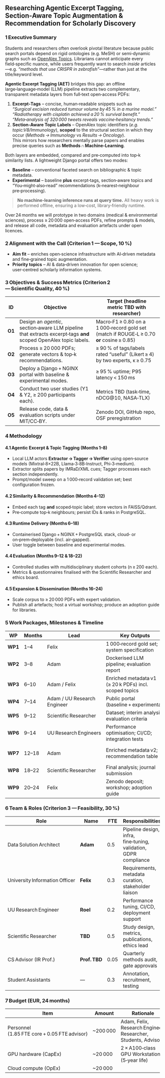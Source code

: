 ## Researching Agentic Excerpt Tagging, Section‑Aware Topic Augmentation & Recommendation for Scholarly Discovery

### 1 Executive Summary
Students and researchers often overlook pivotal literature because public search portals depend on rigid ontologies (e.g. MeSH) or semi‑dynamic graphs such as [OpenAlex Topics](https://docs.openalex.org/api-entities/topics). Librarians cannot anticipate every field‑specific nuance, while users frequently want to search *inside* articles—e.g. *“methods that use CRISPR in zebrafish”*—rather than just at the title/keyword level.

**Agentic Excerpt Tagging (AET)** bridges this gap: an offline large‑language‑model (LLM) pipeline extracts two complementary, transparent metadata layers from full‑text open‑access PDFs:

1. **Excerpt‑Tags** – concise, human‑readable snippets such as  
   *“Surgical excision reduced tumour volume by 45 % in a murine model.”*  
   *“Radiotherapy with cisplatin achieved a 20 % survival benefit.”*  
   *“Meta‑analysis of 320 000 tweets reveals vaccine‑hesitancy trends.”*
2. **Section‑Aware Topic Labels** – OpenAlex topic identifiers (*e.g. topic:V8/Immunology*), **scoped** to the structural section in which they occur (*Methods → Immunology* vs *Results → Oncology*).  
   This mirrors how researchers mentally parse papers and enables precise queries such as **Methods ∩ Machine‑Learning**.

Both layers are embedded, compared and pre‑computed into top‑k similarity lists. A lightweight Django portal offers two modes:

* **Baseline** – conventional faceted search on bibliographic & topic metadata.
* **Experimental** – baseline **plus** excerpt‑tags, section‑aware topics and “You‑might‑also‑read” recommendations (k‑nearest‑neighbour pre‑processing).

> **No machine‑learning inference runs at query time.** All heavy work is performed offline, ensuring a low‑cost, library‑friendly runtime.

Over 24 months we will prototype in two domains (medical & environmental sciences), process ≥ 20 000 open‑access PDFs, refine prompts & models, and release all code, metadata and evaluation artefacts under open licences.

### 2 Alignment with the Call (Criterion 1 — Scope, 10 %)
* **Aim fit** – enriches open‑science infrastructure with AI‑driven metadata and fine‑grained topic augmentation.  
* **Priority topics** – AI & data‑driven innovation for open science; user‑centred scholarly information systems.

### 3 Objectives & Success Metrics (Criterion 2 — Scientific Quality, 40 %)

| ID | Objective | Target (headline metric TBD with researcher) |
|----|-----------|----------------------------------------------|
| **O1** | Design an *agentic*, section‑aware LLM pipeline that extracts excerpt‑tags **and** scoped OpenAlex topic labels. | Macro‑F1 ≥ 0.80 on a 1 000‑record gold set (match if ROUGE‑L ≥ 0.70 **or** cosine ≥ 0.85) |
| **O2** | Process ≥ 20 000 PDFs; generate vectors & top‑k recommendations. | ≥ 90 % of tags/labels rated “useful” (Likert ≥ 4) by two experts, κ ≥ 0.75 |
| **O3** | Deploy a Django + NGINX portal with baseline & experimental modes. | ≥ 95 % uptime; P95 latency < 150 ms |
| **O4** | Conduct two user studies (Y1 & Y2, ≥ 200 participants each). | Metrics TBD (task‑time, nDCG@10, NASA‑TLX) |
| **O5** | Release code, data & evaluation scripts under MIT/CC‑BY. | Zenodo DOI, GitHub repo, OSF preregistration |

### 4 Methodology
#### 4.1 Agentic Excerpt & Topic Tagging (Months 1–8)
* Local LLM actors **Extractor → Tagger → Verifier** using open‑source models (Mixtral‑8×22B, Llama‑3‑8B‑Instruct, Phi‑3‑medium).  
* Extractor splits papers by IMRaD/XML cues; Tagger processes each section independently.  
* Prompt/model sweep on a 1 000‑record validation set; best configuration frozen.

#### 4.2 Similarity & Recommendation (Months 4–12)
* Embed each tag **and** scoped‑topic label; store vectors in FAISS/Qdrant.  
* Pre‑compute top‑k neighbours; persist IDs & ranks in PostgreSQL.

#### 4.3 Runtime Delivery (Months 6–18)
* Containerised Django + NGINX + PostgreSQL stack, cloud‑ or on‑prem‑deployable (incl. air‑gapped).  
* User toggle between baseline and experimental modes.

#### 4.4 Evaluation (Months 9–12 & 18–22)
* Controlled studies with multidisciplinary student cohorts (n ≥ 200 each).  
* Metrics & questionnaires finalised with the Scientific Researcher and ethics board.

#### 4.5 Expansion & Dissemination (Months 16–24)
* Scale corpus to ≥ 20 000 PDFs with expert validation.  
* Publish all artefacts; host a virtual workshop; produce an adoption guide for libraries.

### 5 Work Packages, Milestones & Timeline

| WP | Months | Lead | Key Outputs | Milestone |
|----|--------|------|-------------|-----------|
| **WP1** | 1–4 | Felix | 1 000‑record gold set; system specification | **M1** – validated gold set |
| **WP2** | 3–8 | Adam | Dockerised LLM pipeline; evaluation report | **M2** – pipeline meets O1 |
| **WP3** | 6–10 | Adam / Felix | Enriched metadata v1 (≥ 20 k PDFs) incl. scoped topics | **M3** – metadata v1 released |
| **WP4** | 7–14 | Adam / UU Research Engineer | Public portal (baseline + experimental) | **M4** – portal online |
| **WP5** | 9–12 | Scientific Researcher | Dataset; interim analysis; evaluation criteria | **M5** – Y1 user study complete |
| **WP6** | 9–14 | UU Research Engineers | Performance optimisation; CI/CD; integration tests | **M6** – production‑ready image |
| **WP7** | 12–18 | Adam | Enriched metadata v2; recommendation table | **M7** – recommender passes QA |
| **WP8** | 18–22 | Scientific Researcher | Final analysis; journal submission | **M8** – manuscript submitted |
| **WP9** | 20–24 | Felix | Zenodo deposit; workshop; adoption guide | **M9** – project closed |

### 6 Team & Roles (Criterion 3 — Feasibility, 30 %)

| Role | Name | FTE | Responsibilities |
|------|------|-----|------------------|
| Data Solution Architect | **Adam** | 0.5 | Pipeline design, infra, fine‑tuning, validation, GDPR compliance |
| University Information Officer | **Felix** | 0.3 | Requirements, metadata curation, stakeholder liaison |
| UU Research Engineer | **Roel** | 0.2 | Performance tuning, CI/CD, deployment support |
| Scientific Researcher | **TBD** | 0.5 | Study design, metrics, publications, ethics lead |
| CS Advisor (IR Prof.) | **Prof. TBD** | 0.05 | Quarterly methods audit, gate approvals |
| Student Assistants | — | 0.3 | Annotation, recruitment, testing |

### 7 Budget (EUR, 24 months)

| Item | Amount | Rationale |
|------|--------|-----------|
| Personnel (1.85 FTE core + 0.05 FTE advisor) | ~200 000 | Adam, Felix, Research Engineer, Researcher, Students, Advisor |
| GPU hardware (CapEx) | ~20 000 | 2 × A100‑class GPU Workstations (5‑year life) |
| Cloud compute (OpEx) | ~20 000

